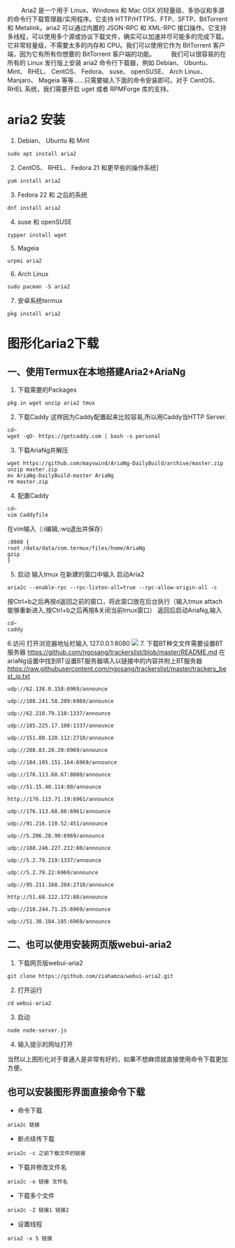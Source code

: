 &emsp;&emsp; Aria2 是一个用于 Linux、Windows 和 Mac OSX 的轻量级、多协议和多源的命令行下载管理器/实用程序。它支持 HTTP/HTTPS、FTP、SFTP、BitTorrent 和 Metalink。aria2 可以通过内置的 JSON-RPC 和 XML-RPC 接口操作。它支持多线程，可以使用多个源或协议下载文件，确实可以加速并尽可能多的完成下载。它非常轻量级，不需要太多的内存和 CPU。我们可以使用它作为 BitTorrent 客户端，因为它有所有你想要的 BitTorrent 客户端的功能。
&emsp;&emsp; 我们可以很容易的在所有的 Linux 发行版上安装 aria2 命令行下载器，例如 Debian、 Ubuntu、 Mint、 RHEL、 CentOS、 Fedora、 suse、 openSUSE、 Arch Linux、 Manjaro、 Mageia 等等……只需要输入下面的命令安装即可。对于 CentOS、 RHEL 系统，我们需要开启 uget 或者 RPMForge 库的支持。


# aria2 安装
1. Debian、 Ubuntu 和 Mint
```
sudo apt install aria2
```
2. CentOS、 RHEL、 Fedora 21 和更早些的操作系统]
```
yum install aria2
```
3. Fedora 22 和 之后的系统
```
dnf install aria2
```
4. suse 和 openSUSE
```
zypper install wget
```
5. Mageia
```
urpmi aria2
```
6. Arch Linux
```
sudo pacman -S aria2
```
7. 安卓系统termux
```
pkg install aria2
```
# 图形化aria2下载
## 一、使用Termux在本地搭建Aria2+AriaNg
1. 下载需要的Packages
```
pkg in wget unzip aria2 tmux
```
2. 下载Caddy
这样因为Caddy配置起来比较容易,所以用Caddy当HTTP Server.
```
cd~
wget -qO- https://getcaddy.com | bash -s personal
```
3. 下载AriaNg并解压
```
wget https://github.com/mayswind/AriaNg-DailyBuild/archive/master.zip
unzip master.zip
mv AriaNg-DailyBuild-master AriaNg
rm master.zip
```
4. 配置Caddy
```
cd~
vim Caddyfile 
```
在vim输入（:i编辑,:wq退出并保存）
```
:8080 {
root /data/data/com.termux/files/home/AriaNg
gzip
}
```
5. 启动
输入tmux
在新建的窗口中输入 启动Aria2
```
aria2c --enable-rpc --rpc-listen-all=true --rpc-allow-origin-all -c
```
按Ctrl+b之后再按d返回之前的窗口，将此窗口放在后台执行（输入tmux attach能够重新进入,按Ctrl+b之后再按&关闭当前tmux窗口）
返回后启动AriaNg,输入
```
cd~
caddy
```
6.访问
打开浏览器地址栏输入
127.0.0.1:8080
<escape><!-- more --></escape>
![](01.jpg)
7. 下载BT种文文件需要设置BT服务器
https://github.com/ngosang/trackerslist/blob/master/README.md
在ariaNg设置中找到BT设置BT服务器填入以链接中的内容并附上BT服务器
https://raw.githubusercontent.com/ngosang/trackerslist/master/trackers_best_ip.txt
```
udp://62.138.0.158:6969/announce

udp://188.241.58.209:6969/announce

udp://62.210.79.110:1337/announce

udp://185.225.17.100:1337/announce

udp://151.80.120.112:2710/announce

udp://208.83.20.20:6969/announce

udp://184.105.151.164:6969/announce

udp://176.113.68.67:8080/announce

udp://51.15.40.114:80/announce

http://176.113.71.19:6961/announce

udp://176.113.68.66:6961/announce

udp://91.216.110.52:451/announce

udp://5.206.28.90:6969/announce

udp://188.246.227.212:80/announce

udp://5.2.79.219:1337/announce

udp://5.2.79.22:6969/announce

udp://95.211.168.204:2710/announce

http://51.68.122.172:80/announce

udp://210.244.71.25:6969/announce

udp://51.38.184.185:6969/announce
```
## 二、也可以使用安装网页版webui-aria2
1. 下载网页版webui-aria2
```
git clone https://github.com/ziahamza/webui-aria2.git
```
2. 打开运行
```
cd webui-aria2
```
3. 启动
```
node node-server.js
```
4. 输入提示的网址打开

当然以上图形化对于普通人是非常有好的，如果不想麻烦就直接使用命令下载更加方便。

## 也可以安装图形界面直接命令下载
* 命令下载
```
aria2c 链接
```
* 断点续传下载
```
aria2c -c 之前下载文件的链接
```
* 下载并修改文件名
```
aria2c -o 链接 文件名
```
* 下载多个文件
```
aria2c -Z 链接1 链接2
```
* 设置线程
```
aria2 -x 5 链接
```
